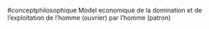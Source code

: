 #conceptphilosophique 
Model economique de la domination et de l’exploitation de l’homme (ouvrier) par l’homme (patron)